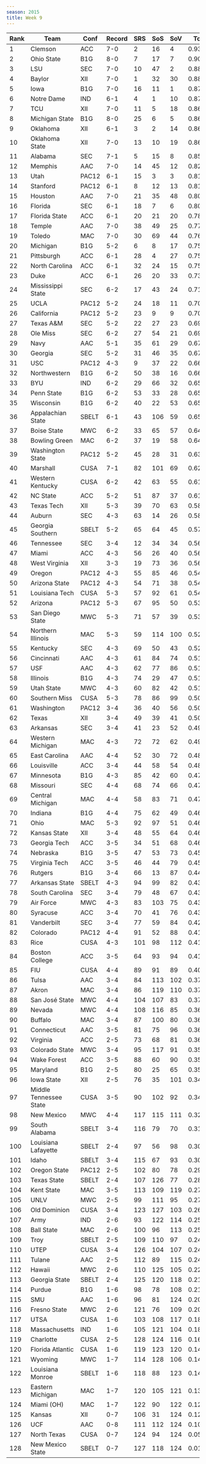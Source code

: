 ```yaml
---
season: 2015
title: Week 9
---
```

<table class="display"><thead><tr><th>Rank</th><th>Team</th><th>Conf</th><th>Record</th><th>SRS</th><th>SoS</th><th>SoV</th><th>Total</th></tr></thead><tbody>
<tr><td>1</td><td>Clemson</td><td>ACC</td><td>7-0</td><td>2</td><td>16</td><td>4</td><td>0.93555</td></tr>
<tr><td>2</td><td>Ohio State</td><td>B1G</td><td>8-0</td><td>7</td><td>17</td><td>7</td><td>0.90626</td></tr>
<tr><td>3</td><td>LSU</td><td>SEC</td><td>7-0</td><td>10</td><td>47</td><td>2</td><td>0.88996</td></tr>
<tr><td>4</td><td>Baylor</td><td>XII</td><td>7-0</td><td>1</td><td>32</td><td>30</td><td>0.88715</td></tr>
<tr><td>5</td><td>Iowa</td><td>B1G</td><td>7-0</td><td>16</td><td>11</td><td>1</td><td>0.87866</td></tr>
<tr><td>6</td><td>Notre Dame</td><td>IND</td><td>6-1</td><td>4</td><td>1</td><td>10</td><td>0.87087</td></tr>
<tr><td>7</td><td>TCU</td><td>XII</td><td>7-0</td><td>11</td><td>5</td><td>18</td><td>0.86926</td></tr>
<tr><td>8</td><td>Michigan State</td><td>B1G</td><td>8-0</td><td>25</td><td>6</td><td>5</td><td>0.86567</td></tr>
<tr><td>9</td><td>Oklahoma</td><td>XII</td><td>6-1</td><td>3</td><td>2</td><td>14</td><td>0.86232</td></tr>
<tr><td>10</td><td>Oklahoma State</td><td>XII</td><td>7-0</td><td>13</td><td>10</td><td>19</td><td>0.86213</td></tr>
<tr><td>11</td><td>Alabama</td><td>SEC</td><td>7-1</td><td>5</td><td>15</td><td>8</td><td>0.85481</td></tr>
<tr><td>12</td><td>Memphis</td><td>AAC</td><td>7-0</td><td>14</td><td>45</td><td>12</td><td>0.82753</td></tr>
<tr><td>13</td><td>Utah</td><td>PAC12</td><td>6-1</td><td>15</td><td>3</td><td>3</td><td>0.81521</td></tr>
<tr><td>14</td><td>Stanford</td><td>PAC12</td><td>6-1</td><td>8</td><td>12</td><td>13</td><td>0.81320</td></tr>
<tr><td>15</td><td>Houston</td><td>AAC</td><td>7-0</td><td>21</td><td>35</td><td>48</td><td>0.80664</td></tr>
<tr><td>16</td><td>Florida</td><td>SEC</td><td>6-1</td><td>18</td><td>7</td><td>6</td><td>0.80636</td></tr>
<tr><td>17</td><td>Florida State</td><td>ACC</td><td>6-1</td><td>20</td><td>21</td><td>20</td><td>0.78824</td></tr>
<tr><td>18</td><td>Temple</td><td>AAC</td><td>7-0</td><td>38</td><td>49</td><td>25</td><td>0.77327</td></tr>
<tr><td>19</td><td>Toledo</td><td>MAC</td><td>7-0</td><td>30</td><td>69</td><td>44</td><td>0.76888</td></tr>
<tr><td>20</td><td>Michigan</td><td>B1G</td><td>5-2</td><td>6</td><td>8</td><td>17</td><td>0.75845</td></tr>
<tr><td>21</td><td>Pittsburgh</td><td>ACC</td><td>6-1</td><td>28</td><td>4</td><td>27</td><td>0.75360</td></tr>
<tr><td>22</td><td>North Carolina</td><td>ACC</td><td>6-1</td><td>32</td><td>24</td><td>15</td><td>0.75007</td></tr>
<tr><td>23</td><td>Duke</td><td>ACC</td><td>6-1</td><td>26</td><td>20</td><td>33</td><td>0.73317</td></tr>
<tr><td>24</td><td>Mississippi State</td><td>SEC</td><td>6-2</td><td>17</td><td>43</td><td>24</td><td>0.71294</td></tr>
<tr><td>25</td><td>UCLA</td><td>PAC12</td><td>5-2</td><td>24</td><td>18</td><td>11</td><td>0.70684</td></tr>
<tr><td>26</td><td>California</td><td>PAC12</td><td>5-2</td><td>23</td><td>9</td><td>9</td><td>0.70380</td></tr>
<tr><td>27</td><td>Texas A&M</td><td>SEC</td><td>5-2</td><td>22</td><td>27</td><td>23</td><td>0.69790</td></tr>
<tr><td>28</td><td>Ole Miss</td><td>SEC</td><td>6-2</td><td>27</td><td>54</td><td>21</td><td>0.69353</td></tr>
<tr><td>29</td><td>Navy</td><td>AAC</td><td>5-1</td><td>35</td><td>61</td><td>29</td><td>0.67951</td></tr>
<tr><td>30</td><td>Georgia</td><td>SEC</td><td>5-2</td><td>31</td><td>46</td><td>35</td><td>0.67134</td></tr>
<tr><td>31</td><td>USC</td><td>PAC12</td><td>4-3</td><td>9</td><td>37</td><td>22</td><td>0.66541</td></tr>
<tr><td>32</td><td>Northwestern</td><td>B1G</td><td>6-2</td><td>50</td><td>38</td><td>16</td><td>0.66151</td></tr>
<tr><td>33</td><td>BYU</td><td>IND</td><td>6-2</td><td>29</td><td>66</td><td>32</td><td>0.65964</td></tr>
<tr><td>34</td><td>Penn State</td><td>B1G</td><td>6-2</td><td>53</td><td>33</td><td>28</td><td>0.65880</td></tr>
<tr><td>35</td><td>Wisconsin</td><td>B1G</td><td>6-2</td><td>40</td><td>22</td><td>53</td><td>0.65870</td></tr>
<tr><td>36</td><td>Appalachian State</td><td>SBELT</td><td>6-1</td><td>43</td><td>106</td><td>59</td><td>0.65853</td></tr>
<tr><td>37</td><td>Boise State</td><td>MWC</td><td>6-2</td><td>33</td><td>65</td><td>57</td><td>0.64948</td></tr>
<tr><td>38</td><td>Bowling Green</td><td>MAC</td><td>6-2</td><td>37</td><td>19</td><td>58</td><td>0.64525</td></tr>
<tr><td>39</td><td>Washington State</td><td>PAC12</td><td>5-2</td><td>45</td><td>28</td><td>31</td><td>0.63302</td></tr>
<tr><td>40</td><td>Marshall</td><td>CUSA</td><td>7-1</td><td>82</td><td>101</td><td>69</td><td>0.62033</td></tr>
<tr><td>41</td><td>Western Kentucky</td><td>CUSA</td><td>6-2</td><td>42</td><td>63</td><td>55</td><td>0.61954</td></tr>
<tr><td>42</td><td>NC State</td><td>ACC</td><td>5-2</td><td>51</td><td>87</td><td>37</td><td>0.61420</td></tr>
<tr><td>43</td><td>Texas Tech</td><td>XII</td><td>5-3</td><td>39</td><td>70</td><td>63</td><td>0.58470</td></tr>
<tr><td>44</td><td>Auburn</td><td>SEC</td><td>4-3</td><td>63</td><td>14</td><td>26</td><td>0.58174</td></tr>
<tr><td>45</td><td>Georgia Southern</td><td>SBELT</td><td>5-2</td><td>65</td><td>64</td><td>45</td><td>0.57284</td></tr>
<tr><td>46</td><td>Tennessee</td><td>SEC</td><td>3-4</td><td>12</td><td>34</td><td>34</td><td>0.56683</td></tr>
<tr><td>47</td><td>Miami</td><td>ACC</td><td>4-3</td><td>56</td><td>26</td><td>40</td><td>0.56253</td></tr>
<tr><td>48</td><td>West Virginia</td><td>XII</td><td>3-3</td><td>19</td><td>73</td><td>36</td><td>0.56127</td></tr>
<tr><td>49</td><td>Oregon</td><td>PAC12</td><td>4-3</td><td>55</td><td>85</td><td>46</td><td>0.54884</td></tr>
<tr><td>50</td><td>Arizona State</td><td>PAC12</td><td>4-3</td><td>54</td><td>71</td><td>38</td><td>0.54706</td></tr>
<tr><td>51</td><td>Louisiana Tech</td><td>CUSA</td><td>5-3</td><td>57</td><td>92</td><td>61</td><td>0.54276</td></tr>
<tr><td>52</td><td>Arizona</td><td>PAC12</td><td>5-3</td><td>67</td><td>95</td><td>50</td><td>0.53464</td></tr>
<tr><td>53</td><td>San Diego State</td><td>MWC</td><td>5-3</td><td>71</td><td>57</td><td>39</td><td>0.53313</td></tr>
<tr><td>54</td><td>Northern Illinois</td><td>MAC</td><td>5-3</td><td>59</td><td>114</td><td>100</td><td>0.52709</td></tr>
<tr><td>55</td><td>Kentucky</td><td>SEC</td><td>4-3</td><td>69</td><td>50</td><td>43</td><td>0.52045</td></tr>
<tr><td>56</td><td>Cincinnati</td><td>AAC</td><td>4-3</td><td>61</td><td>84</td><td>74</td><td>0.51770</td></tr>
<tr><td>57</td><td>USF</td><td>AAC</td><td>4-3</td><td>62</td><td>77</td><td>86</td><td>0.51640</td></tr>
<tr><td>58</td><td>Illinois</td><td>B1G</td><td>4-3</td><td>74</td><td>29</td><td>47</td><td>0.51136</td></tr>
<tr><td>59</td><td>Utah State</td><td>MWC</td><td>4-3</td><td>60</td><td>82</td><td>42</td><td>0.51077</td></tr>
<tr><td>60</td><td>Southern Miss</td><td>CUSA</td><td>5-3</td><td>78</td><td>86</td><td>99</td><td>0.50397</td></tr>
<tr><td>61</td><td>Washington</td><td>PAC12</td><td>3-4</td><td>36</td><td>40</td><td>56</td><td>0.50168</td></tr>
<tr><td>62</td><td>Texas</td><td>XII</td><td>3-4</td><td>49</td><td>39</td><td>41</td><td>0.50157</td></tr>
<tr><td>63</td><td>Arkansas</td><td>SEC</td><td>3-4</td><td>41</td><td>23</td><td>52</td><td>0.49876</td></tr>
<tr><td>64</td><td>Western Michigan</td><td>MAC</td><td>4-3</td><td>72</td><td>72</td><td>62</td><td>0.49261</td></tr>
<tr><td>65</td><td>East Carolina</td><td>AAC</td><td>4-4</td><td>52</td><td>30</td><td>72</td><td>0.48922</td></tr>
<tr><td>66</td><td>Louisville</td><td>ACC</td><td>3-4</td><td>44</td><td>58</td><td>54</td><td>0.48121</td></tr>
<tr><td>67</td><td>Minnesota</td><td>B1G</td><td>4-3</td><td>85</td><td>42</td><td>60</td><td>0.47867</td></tr>
<tr><td>68</td><td>Missouri</td><td>SEC</td><td>4-4</td><td>68</td><td>74</td><td>66</td><td>0.47556</td></tr>
<tr><td>69</td><td>Central Michigan</td><td>MAC</td><td>4-4</td><td>58</td><td>83</td><td>71</td><td>0.47446</td></tr>
<tr><td>70</td><td>Indiana</td><td>B1G</td><td>4-4</td><td>75</td><td>62</td><td>49</td><td>0.46904</td></tr>
<tr><td>71</td><td>Ohio</td><td>MAC</td><td>5-3</td><td>92</td><td>97</td><td>51</td><td>0.46489</td></tr>
<tr><td>72</td><td>Kansas State</td><td>XII</td><td>3-4</td><td>48</td><td>55</td><td>64</td><td>0.46411</td></tr>
<tr><td>73</td><td>Georgia Tech</td><td>ACC</td><td>3-5</td><td>34</td><td>51</td><td>68</td><td>0.46377</td></tr>
<tr><td>74</td><td>Nebraska</td><td>B1G</td><td>3-5</td><td>47</td><td>53</td><td>73</td><td>0.45391</td></tr>
<tr><td>75</td><td>Virginia Tech</td><td>ACC</td><td>3-5</td><td>46</td><td>44</td><td>79</td><td>0.45187</td></tr>
<tr><td>76</td><td>Rutgers</td><td>B1G</td><td>3-4</td><td>66</td><td>13</td><td>87</td><td>0.44070</td></tr>
<tr><td>77</td><td>Arkansas State</td><td>SBELT</td><td>4-3</td><td>94</td><td>99</td><td>82</td><td>0.43892</td></tr>
<tr><td>78</td><td>South Carolina</td><td>SEC</td><td>3-4</td><td>79</td><td>48</td><td>67</td><td>0.43404</td></tr>
<tr><td>79</td><td>Air Force</td><td>MWC</td><td>4-3</td><td>83</td><td>103</td><td>75</td><td>0.43090</td></tr>
<tr><td>80</td><td>Syracuse</td><td>ACC</td><td>3-4</td><td>70</td><td>41</td><td>76</td><td>0.43071</td></tr>
<tr><td>81</td><td>Vanderbilt</td><td>SEC</td><td>3-4</td><td>77</td><td>59</td><td>84</td><td>0.42475</td></tr>
<tr><td>82</td><td>Colorado</td><td>PAC12</td><td>4-4</td><td>91</td><td>52</td><td>88</td><td>0.41927</td></tr>
<tr><td>83</td><td>Rice</td><td>CUSA</td><td>4-3</td><td>101</td><td>98</td><td>112</td><td>0.41638</td></tr>
<tr><td>84</td><td>Boston College</td><td>ACC</td><td>3-5</td><td>64</td><td>93</td><td>94</td><td>0.41212</td></tr>
<tr><td>85</td><td>FIU</td><td>CUSA</td><td>4-4</td><td>89</td><td>91</td><td>89</td><td>0.40431</td></tr>
<tr><td>86</td><td>Tulsa</td><td>AAC</td><td>3-4</td><td>84</td><td>113</td><td>102</td><td>0.37957</td></tr>
<tr><td>87</td><td>Akron</td><td>MAC</td><td>3-4</td><td>86</td><td>119</td><td>110</td><td>0.37671</td></tr>
<tr><td>88</td><td>San José State</td><td>MWC</td><td>4-4</td><td>104</td><td>107</td><td>83</td><td>0.37327</td></tr>
<tr><td>89</td><td>Nevada</td><td>MWC</td><td>4-4</td><td>108</td><td>116</td><td>85</td><td>0.36897</td></tr>
<tr><td>90</td><td>Buffalo</td><td>MAC</td><td>3-4</td><td>87</td><td>100</td><td>80</td><td>0.36822</td></tr>
<tr><td>91</td><td>Connecticut</td><td>AAC</td><td>3-5</td><td>81</td><td>75</td><td>96</td><td>0.36649</td></tr>
<tr><td>92</td><td>Virginia</td><td>ACC</td><td>2-5</td><td>73</td><td>68</td><td>81</td><td>0.36453</td></tr>
<tr><td>93</td><td>Colorado State</td><td>MWC</td><td>3-4</td><td>95</td><td>117</td><td>91</td><td>0.35733</td></tr>
<tr><td>94</td><td>Wake Forest</td><td>ACC</td><td>3-5</td><td>88</td><td>60</td><td>90</td><td>0.35680</td></tr>
<tr><td>95</td><td>Maryland</td><td>B1G</td><td>2-5</td><td>80</td><td>25</td><td>65</td><td>0.35570</td></tr>
<tr><td>96</td><td>Iowa State</td><td>XII</td><td>2-5</td><td>76</td><td>35</td><td>101</td><td>0.34403</td></tr>
<tr><td>97</td><td>Middle Tennessee State</td><td>CUSA</td><td>3-5</td><td>90</td><td>102</td><td>92</td><td>0.34333</td></tr>
<tr><td>98</td><td>New Mexico</td><td>MWC</td><td>4-4</td><td>117</td><td>115</td><td>111</td><td>0.32929</td></tr>
<tr><td>99</td><td>South Alabama</td><td>SBELT</td><td>3-4</td><td>116</td><td>79</td><td>70</td><td>0.31581</td></tr>
<tr><td>100</td><td>Louisiana Lafayette</td><td>SBELT</td><td>2-4</td><td>97</td><td>56</td><td>98</td><td>0.30675</td></tr>
<tr><td>101</td><td>Idaho</td><td>SBELT</td><td>3-4</td><td>115</td><td>67</td><td>93</td><td>0.30372</td></tr>
<tr><td>102</td><td>Oregon State</td><td>PAC12</td><td>2-5</td><td>102</td><td>80</td><td>78</td><td>0.29451</td></tr>
<tr><td>103</td><td>Texas State</td><td>SBELT</td><td>2-4</td><td>107</td><td>126</td><td>77</td><td>0.28023</td></tr>
<tr><td>104</td><td>Kent State</td><td>MAC</td><td>3-5</td><td>113</td><td>109</td><td>119</td><td>0.27883</td></tr>
<tr><td>105</td><td>UNLV</td><td>MWC</td><td>2-5</td><td>99</td><td>111</td><td>95</td><td>0.27011</td></tr>
<tr><td>106</td><td>Old Dominion</td><td>CUSA</td><td>3-4</td><td>123</td><td>127</td><td>103</td><td>0.26412</td></tr>
<tr><td>107</td><td>Army</td><td>IND</td><td>2-6</td><td>93</td><td>122</td><td>114</td><td>0.25287</td></tr>
<tr><td>108</td><td>Ball State</td><td>MAC</td><td>2-6</td><td>100</td><td>96</td><td>113</td><td>0.25223</td></tr>
<tr><td>109</td><td>Troy</td><td>SBELT</td><td>2-5</td><td>109</td><td>110</td><td>97</td><td>0.24963</td></tr>
<tr><td>110</td><td>UTEP</td><td>CUSA</td><td>3-4</td><td>126</td><td>104</td><td>107</td><td>0.24725</td></tr>
<tr><td>111</td><td>Tulane</td><td>AAC</td><td>2-5</td><td>112</td><td>89</td><td>115</td><td>0.24642</td></tr>
<tr><td>112</td><td>Hawaii</td><td>MWC</td><td>2-6</td><td>110</td><td>125</td><td>105</td><td>0.22664</td></tr>
<tr><td>113</td><td>Georgia State</td><td>SBELT</td><td>2-4</td><td>125</td><td>120</td><td>118</td><td>0.21776</td></tr>
<tr><td>114</td><td>Purdue</td><td>B1G</td><td>1-6</td><td>98</td><td>78</td><td>108</td><td>0.21697</td></tr>
<tr><td>115</td><td>SMU</td><td>AAC</td><td>1-6</td><td>96</td><td>81</td><td>124</td><td>0.20969</td></tr>
<tr><td>116</td><td>Fresno State</td><td>MWC</td><td>2-6</td><td>121</td><td>76</td><td>109</td><td>0.20437</td></tr>
<tr><td>117</td><td>UTSA</td><td>CUSA</td><td>1-6</td><td>103</td><td>108</td><td>117</td><td>0.18981</td></tr>
<tr><td>118</td><td>Massachusetts</td><td>IND</td><td>1-6</td><td>105</td><td>121</td><td>104</td><td>0.18485</td></tr>
<tr><td>119</td><td>Charlotte</td><td>CUSA</td><td>2-5</td><td>128</td><td>124</td><td>116</td><td>0.16340</td></tr>
<tr><td>120</td><td>Florida Atlantic</td><td>CUSA</td><td>1-6</td><td>119</td><td>123</td><td>120</td><td>0.14876</td></tr>
<tr><td>121</td><td>Wyoming</td><td>MWC</td><td>1-7</td><td>114</td><td>128</td><td>106</td><td>0.14847</td></tr>
<tr><td>122</td><td>Louisiana Monroe</td><td>SBELT</td><td>1-6</td><td>118</td><td>88</td><td>123</td><td>0.14071</td></tr>
<tr><td>123</td><td>Eastern Michigan</td><td>MAC</td><td>1-7</td><td>120</td><td>105</td><td>121</td><td>0.13503</td></tr>
<tr><td>124</td><td>Miami (OH)</td><td>MAC</td><td>1-7</td><td>122</td><td>90</td><td>122</td><td>0.12831</td></tr>
<tr><td>125</td><td>Kansas</td><td>XII</td><td>0-7</td><td>106</td><td>31</td><td>124</td><td>0.12590</td></tr>
<tr><td>126</td><td>UCF</td><td>AAC</td><td>0-8</td><td>111</td><td>112</td><td>124</td><td>0.10871</td></tr>
<tr><td>127</td><td>North Texas</td><td>CUSA</td><td>0-7</td><td>124</td><td>94</td><td>124</td><td>0.05482</td></tr>
<tr><td>128</td><td>New Mexico State</td><td>SBELT</td><td>0-7</td><td>127</td><td>118</td><td>124</td><td>0.01874</td></tr>
</tbody></table>
